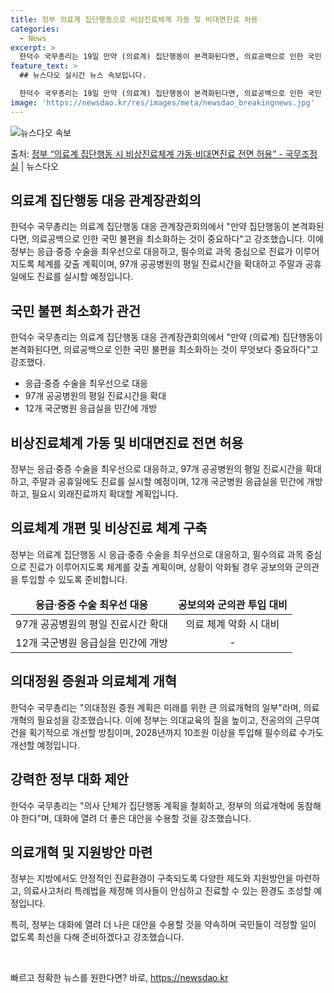 ```yaml
---
title: 정부 의료계 집단행동으로 비상진료체계 가동 및 비대면진료 허용
categories:
  - News
excerpt: >
  한덕수 국무총리는 19일 만약 (의료계) 집단행동이 본격화된다면, 의료공백으로 인한 국민 불편을 최소화하는 …
feature_text: >
  ## 뉴스다오 실시간 뉴스 속보입니다.

  한덕수 국무총리는 19일 만약 (의료계) 집단행동이 본격화된다면, 의료공백으로 인한 국민 불편을 최소화하는 …
image: 'https://newsdao.kr/res/images/meta/newsdao_breakingnews.jpg'
---
```


![뉴스다오 속보](https://newsdao.kr/res/images/meta/newsdao_breakingnews.jpg)

<p>출처: <a href="https://newsdao.kr/3174" rel="dofollow">정부 “의료계 집단행동 시 비상진료체계 가동·비대면진료 전면 허용”  - 국무조정실</a> | 뉴스다오</p>

<h2 data-ke-size="size26">의료계 집단행동 대응 관계장관회의</h2>
<p data-ke-size="size16">한덕수 국무총리는 의료계 집단행동 대응 관계장관회의에서 "만약 집단행동이 본격화된다면, 의료공백으로 인한 국민 불편을 최소화하는 것이 중요하다"고 강조했습니다. 이에 정부는 응급·중증 수술을 최우선으로 대응하고, 필수의료 과목 중심으로 진료가 이루어지도록 체계를 갖출 계획이며, 97개 공공병원의 평일 진료시간을 확대하고 주말과 공휴일에도 진료를 실시할 예정입니다.</p>

<h2 data-ke-size="size26">국민 불편 최소화가 관건</h2>
<p data-ke-size="size16">한덕수 국무총리는 의료계 집단행동 대응 관계장관회의에서 "만약 (의료계) 집단행동이 본격화된다면, 의료공백으로 인한 국민 불편을 최소화하는 것이 무엇보다 중요하다"고 강조했다.</p>
<ul>
<li>응급·중증 수술을 최우선으로 대응</li>
<li> 97개 공공병원의 평일 진료시간을 확대</li>
<li> 12개 국군병원 응급실을 민간에 개방</li>
</ul>

<h2 data-ke-size="size26">비상진료체계 가동 및 비대면진료 전면 허용</h2>
<p data-ke-size="size16">정부는 응급·중증 수술을 최우선으로 대응하고, 97개 공공병원의 평일 진료시간을 확대하고, 주말과 공휴일에도 진료를 실시할 예정이며, 12개 국군병원 응급실을 민간에 개방하고, 필요시 외래진료까지 확대할 계획입니다.</p>

<h2 data-ke-size="size26">의료체계 개편 및 비상진료 체계 구축</h2>
<p data-ke-size="size16">정부는 의료계 집단행동 시 응급·중증 수술을 최우선으로 대응하고, 필수의료 과목 중심으로 진료가 이루어지도록 체계를 갖출 계획이며, 상황이 악화될 경우 공보의와 군의관을 투입할 수 있도록 준비합니다.</p>
<table>
<thead>
<tr>
<td style="text-align: center; height: 17px;"><b>응급·중증 수술 최우선 대응</b></td>
<td style="text-align: center; height: 17px;"><b>공보의와 군의관 투입 대비</b></td>
</tr>
</thead>
<tbody>
<tr>
<td style="text-align: center; height: 17px;">97개 공공병원의 평일 진료시간 확대</td>
<td style="text-align: center; height: 17px;">의료 체계 악화 시 대비</td>
</tr>
<tr>
<td style="text-align: center; height: 17px;">12개 국군병원 응급실을 민간에 개방</td>
<td style="text-align: center; height: 17px;">-</td>
</tr>
</tbody>
</table>

<h2 data-ke-size="size26">의대정원 증원과 의료체계 개혁</h2>
<p data-ke-size="size16">한덕수 국무총리는 "의대정원 증원 계획은 미래를 위한 큰 의료개혁의 일부"라며, 의료개혁의 필요성을 강조했습니다. 이에 정부는 의대교육의 질을 높이고, 전공의의 근무여건을 획기적으로 개선할 방침이며, 2028년까지 10조원 이상을 투입해 필수의료 수가도 개선할 예정입니다.</p>

<h2 data-ke-size="size26">강력한 정부 대화 제안</h2>
<p data-ke-size="size16">한덕수 국무총리는 "의사 단체가 집단행동 계획을 철회하고, 정부의 의료개혁에 동참해야 한다"며, 대화에 열려 더 좋은 대안을 수용할 것을 강조했습니다.</p>

<h2 data-ke-size="size26">의료개혁 및 지원방안 마련</h2>
<p data-ke-size="size16">정부는 지방에서도 안정적인 진료환경이 구축되도록 다양한 제도와 지원방안을 마련하고, 의료사고처리 특례법을 제정해 의사들이 안심하고 진료할 수 있는 환경도 조성할 예정입니다.</p>
<p data-ke-size="size16">특히, 정부는 대화에 열려 더 나은 대안을 수용할 것을 약속하며 국민들이 걱정할 일이 없도록 최선을 다해 준비하겠다고 강조했습니다.</p>

<p data-ke-size="size16">&nbsp;</p> 

빠르고 정확한 뉴스를 원한다면? 바로, <a href="https://newsdao.kr" rel="dofollow">https://newsdao.kr</a>


